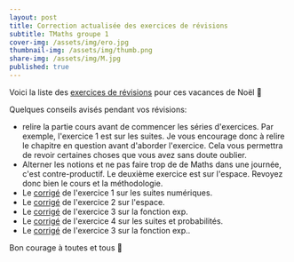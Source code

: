 ```yaml
---
layout: post
title: Correction actualisée des exercices de révisions
subtitle: TMaths groupe 1
cover-img: /assets/img/ero.jpg
thumbnail-img: /assets/img/thumb.png
share-img: /assets/img/M.jpg
published: true
---
```


Voici la liste des [exercices de révisions](https://github.com/raveluz/raveluz.github.io/blob/master/pdf/DM.Noel.pdf) pour ces vacances de Noël 🎅

Quelques conseils avisés pendant vos révisions:
* relire la partie cours avant de commencer les séries d'exercices. Par exemple, l'exercice 1 est sur les suites. Je vous encourage donc à relire le chapitre en question avant d'aborder l'exercice. Cela vous permettra de revoir certaines choses que vous avez sans doute oublier.
* Alterner les notions et ne pas faire trop de de Maths dans une journée, c'est contre-productif. Le deuxième exercice est sur l'espace. Revoyez donc bien le cours et la méthodologie.
* Le [corrigé](https://github.com/raveluz/raveluz.github.io/blob/master/pdf/Correction.exercice1.DM.Noel.pdf) de l'exercice 1 sur les suites numériques.
* Le [corrigé](https://github.com/raveluz/raveluz.github.io/blob/master/pdf/Correction.exercice2.DM.Noel.pdf) de l'exercice 2 sur l'espace.
* Le [corrigé](https://github.com/raveluz/raveluz.github.io/blob/master/pdf/Correction.exercice3.DM.Noel.pdf) de l'exercice 3 sur la fonction exp.
* Le [corrigé](https://github.com/raveluz/raveluz.github.io/blob/master/pdf/Correction.exercice4.DM.Noel.pdf) de l'exercice 4 sur les suites et probabilités.
* Le [corrigé](https://github.com/raveluz/raveluz.github.io/blob/master/capsule/Correction.exercice3.DM.Noel.pdf) de l'exercice 3 sur la fonction exp..

Bon courage à toutes et tous 🎅

  





